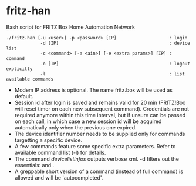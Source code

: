 # fritz-han
Bash script for FRITZ!Box Home Automation Network

~~~~
./fritz-han [-u <user>] -p <password> [IP]                    : login
             -d [IP]                                          : device list
             -c <command> [-a <ain>] [-e <extra params>] [IP] : command
             -o [IP]                                          : logout explicitly
             -l                                               : list available commands
~~~~

* Modem IP address is optional. The name fritz.box will be used as default.  
* Session id after login is saved and remains valid for 20 min (FRITZ!Box will reset timer on each new subsequent command).
  Credentials are not required anymore within this time interval, but if unsure can be passed on each call,
  in which case a new session id will be acquired automatically only when the previous one expired.
* The device identifier number <ain> needs to be supplied only for commands targetting a specific device.
* A few commands feature some specific extra parameters. Refer to available command list (-l) for details.
* The command *devicelistinfos* outputs verbose xml. -d filters out the essentials: <ain> and <name>.
* A greppable short version of a command (instead of full command) is allowed and will be 'autocompleted'.
